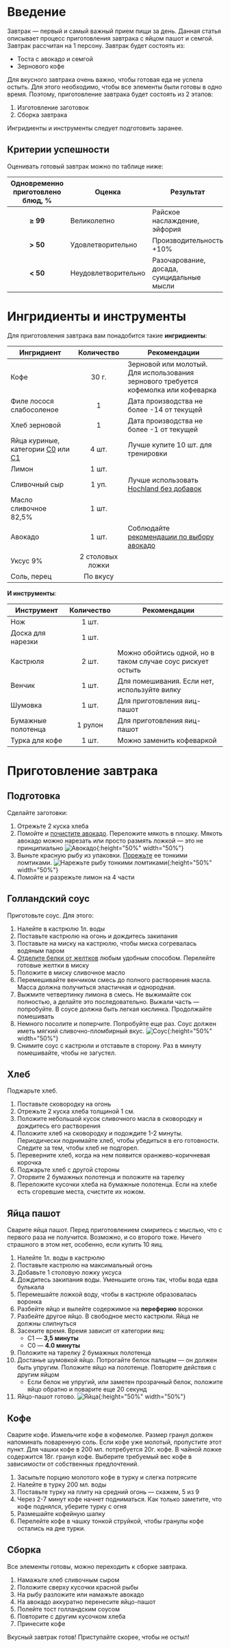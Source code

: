 # Введение
Завтрак — первый и самый важный прием пищи за день.
Данная статья описывает процесс приготовления завтрака с яйцом пашот и семгой. Завтрак рассчитан на 1 персону.
Завтрак будет состоять из:
* Тоста с авокадо и семгой
* Зернового кофе

Для вкусного завтрака очень важно, чтобы готовая еда не успела остыть. Для этого необходимо, чтобы все элементы были готовы в одно время. Поэтому, приготовление завтрака будет состоять из 2 этапов:
1. Изготовление заготовок
2. Сборка завтрака

Ингридиенты и инструменты следует подготовить заранее.

## Критерии успешности

Оценивать готовый завтрак можно по таблице ниже:

| Одновременно приготовлено блюд, % |  Оценка | Результат|
|:-------------:|-----------|---|
| **≥ 99**| Великолепно | Райское наслаждение, эйфория
|**> 50** | Удовлетворительно| Производительность +10% 
|**< 50** | Неудовлетворительно | Разочарование, досада, суицидальные мысли

# Ингридиенты и инструменты
Для приготовления завтрака вам понадобится такие **ингридиенты**:

| Ингридиент |  Количество | Рекомендации |
| ------------- |:-----------:|---|
| Кофе | 30 г. | Зерновой или молотый. Для использования зернового требуется кофемолка или кофеварка
|  Филе лосося слабосоленое | 1 | Дата производства не более -14 от текущей
|Хлеб зерновой | 1 | Дата производства не более -1 от текущей
| Яйца куриные, категории [С0](https://ru.wikipedia.org/wiki/%D0%AF%D0%B9%D1%86%D0%BE_(%D0%BF%D0%B8%D1%89%D0%B5%D0%B2%D0%BE%D0%B9_%D0%BF%D1%80%D0%BE%D0%B4%D1%83%D0%BA%D1%82)#%D0%9C%D0%B0%D1%80%D0%BA%D0%B8%D1%80%D0%BE%D0%B2%D0%BA%D0%B0_%D0%BA%D1%83%D1%80%D0%B8%D0%BD%D1%8B%D1%85_%D1%8F%D0%B8%D1%86) или [С1](https://ru.wikipedia.org/wiki/%D0%AF%D0%B9%D1%86%D0%BE_(%D0%BF%D0%B8%D1%89%D0%B5%D0%B2%D0%BE%D0%B9_%D0%BF%D1%80%D0%BE%D0%B4%D1%83%D0%BA%D1%82)#%D0%9C%D0%B0%D1%80%D0%BA%D0%B8%D1%80%D0%BE%D0%B2%D0%BA%D0%B0_%D0%BA%D1%83%D1%80%D0%B8%D0%BD%D1%8B%D1%85_%D1%8F%D0%B8%D1%86) | 4 шт. | Лучше купите 10 шт. для тренировки
| Лимон | 1 шт. | 
|Сливочный сыр | 1 уп. | Лучше использовать [Hochland без добавок](https://avatars.mds.yandex.net/get-mpic/1750207/img_id6040164840982075267.jpeg/9hq)
| Масло сливочное 82,5% | 1 шт. | 
| Авокадо | 1 шт. | Соблюдайте [рекомендации по выбору авокадо](https://lifehacker.ru/how-to-choose-avokado/)
|Уксус 9% | 2 столовых ложки | 
| Соль, перец | По вкусу | 

**И инструменты**:

| Инструмент |  Количество | Рекомендации |
| ------------- |:-----------:|---|
Нож | 1 шт. | 
Доска для нарезки | 1 шт. |
Кастрюля | 2 шт. | Можно обойтись одной, но в таком случае соус рискует остыть 
Венчик | 1 шт. | Для помешивания. Если нет, используйте вилку
Шумовка | 1 шт. | Для приготовления яиц-пашот
Бумажные полотенца | 1 рулон |  Для приготовления яиц-пашот
| Турка для кофе | 1 шт. | Можно заменить кофеваркой

# Приготовление завтрака
## Подготовка

Сделайте заготовки:
1. Отрежьте 2 куска хлеба
2. Помойте и [почистите авокадо](https://povar.me/advices/kak-chistit-avokado/). Переложите мякоть в плошку. Мякоть авокадо можно нарезать или просто размять ложкой — это не принципиально
        ![Авокадо](images/Avocado.png){:height="50%" width="50%"}
3. Выньте красную рыбу из упаковки. [Порежьте](https://youtu.be/OWjqcyhhXD8) ее тонкими ломтиками.
    ![Нарежьте рыбу тонкими ломтиками](images/Fish.png){:height="50%" width="50%"}
4. Помойте и разрежьте лимон на 4 части

## Голландский соус

Приготовьте соус.
Для этого:
1. Налейте в кастрюлю 1л. воды
2. Поставьте кастрюлю на огонь и дождитесь закипания
2. Поставьте на миску на кастрюлю, чтобы миска согревалась водяным паром
3. [Отделите белки от желтков](https://bit.ua/2018/02/kak-otdelit-zheltki-ot-belkov/) любым удобным способом. Перелейте готовые желтки в миску
3. Положите в миску сливочное масло 
4. Перемешивайте венчиком смесь до полного растворения масла. Масса должна получиться эластичная и однородная. 
5. Выжмите четвертинку лимона в смесь. Не выжимайте сок полностью, а делайте это последовательно. Выжали часть — попробуйте. В соусе должна быть легкая кислинка. Продолжайте помешивать
6. Немного посолите и поперчите. Попробуйте еще раз. Соус должен иметь мягкий сливочно-пломбирный вкус.
    ![Соус](images/Sauce.png){:height="50%" width="50%"}
7. Снимите соус с кастрюли и отставьте в сторону. Раз в минуту помешивайте, чтобы не загустел.

## Хлеб

Поджарьте хлеб.
1. Поставьте сковородку на огонь
2. Отрежьте 2 куска хлеба толщиной 1 см. 
3. Положите небольшой кусок сливочного масла в сковородку и дождитесь его растворения
4. Положите хлеб на сковородку и подождите 1-2 минуты. Периодически поднимайте хлеб, чтобы убедиться в его готовности. Следите за тем, чтобы хлеб не подгорел.
5. Переверните хлеб, когда на нем появится оранжево-коричневая корочка
6. Поджарьте хлеб с другой стороны 
7. Оторвите 2 бумажных полотенца и положите на тарелку
8. Переложите кусочки хлеба на бумажные полотенца. Если на хлебе есть сгоревшие места, счистите их ножом. 

## Яйца пашот

Сварите яйца пашот. Перед приготовлением смиритесь с мыслью, что с первого раза не получится. Возможно, и со второго тоже. Ничего страшного в этом нет, особенно, если купить 10 яиц.
1. Налейте 1л. воды в кастрюлю
2. Поставьте кастрюлю на максимальный огонь
3. Добавьте 1 столовую ложку уксуса
4. Дождитесь закипания воды. Уменьшите огонь так, чтобы вода едва булькала
5. Перемешайте ложкой воду, чтобы в кастрюле образовалась воронка
6. Разбейте яйцо и вылейте содержимое на **переферию** воронки
7. Разбейте другое яйцо. В свободное место кастрюли. Яйца не должны слипнуться
8. Засеките время. Время зависит от категории яиц:
   * С1 — **3,5 минуты**
   * С0 — **4.0 минуты**
9. Положите на тарелку 2 бумажных полотенца
10. Достанье шумовкой яйцо. Потрогайте белок пальцем — он должен быть упругим. Положите яйцо на полотенце. Повторите действия с другим яйцом
    * Если белок не упругий, или заметен прозрачный белок, положите яйцо обратно и поварите еще 20 секунд
11. Яйцо-пашот готово.
   ![Яйца](images/eggs.png){:height="50%" width="50%"}

## Кофе

Сварите кофе. 
Измельчите кофе в кофемолке. Размер гранул должен напоминать поваренную соль. Если кофе уже молотый, пропустите этот пункт. 
Для чашки кофе в 200 мл. потребуется 20г. кофе. В чайной ложке содержится 18г. гранул кофе. Выберите требуемый вес кофе в зависимости от собственных предпочтений.

1. Засыпьте порцию молотого кофе в турку и слегка потрясите
3. Налейте в турку 200 мл. воды
4. Поставьте турку на плиту на средний огонь — скажем, 5 из 9
5. Через 2-7 минут кофе начнет подниматься. Как только заметите, что кофе поднялся, уберите турку с огня
6. Размешайте кофейную шапку
7. Перелейте кофе в чашку тонкой струйкой, чтобы гранулы кофе остались на дне турки.

## Сборка

Все элементы готовы, можно переходить к сборке завтрака.
1. Намажьте хлеб сливочным сыром
2. Положите сверху кусочки красной рыбы
3. На рыбу разложите или намажьте авокадо
4. На авокадо аккуратно перенесите яйцо-пашот
5. Полейте тост голландским соусом
6. Повторите с другим кусочком хлеба
7. Принесите кофе

Вкусный завтрак готов! Приступайте скорее, чтобы не остыл!
